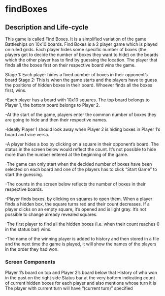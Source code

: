 # findBoxes

## Description and Life-cycle

This game is called Find Boxes. It is a simplified variation of the game Battleships on 10x10 boards. Find Boxes is a 2 player game which is played on ruled grids. Each player hides some specific number of boxes (the players get to decide the number of boxes they want  to hide) on the boards which the other player has to find by guessing the location. The player that finds all the boxes first on their respective board wins the game. 


Stage 1: Each player hides a fixed number of boxes in their opponent’s board
Stage 2: This is when the game starts and the players have to guess the positions of hidden boxes in their board. Whoever finds all the boxes first, wins.

-Each player has a board with 10x10 squares. The top board belongs to Player 1, the bottom board belongs to Player 2.

-At the start of the game, players enter the common number of boxes they are going to hide and then their respective names.

-Ideally Player 1 should look away when Player 2 is hiding boxes in Player 1’s board and vice versa.

-A player hides a box by clicking on a square in their opponent’s board. The status in the screen below would reflect the count. It’s not possible to hide more than the number entered at the beginning of the game.

-The game can only start when the decided number of boxes have been selected on each board and one of the players has to click “Start Game” to start the guessing.

-The counts in the screen below reflects the number of boxes in their respective boards.

-Player finds boxes, by clicking on squares to open them. When a player finds a hidden box, the square turns red and their count decreases. If a player clicks on an empty square, it’s opened and is light gray. It’s not possible to change already revealed squares.

-The first player to find all the hidden boxes (i.e. when their count reaches 0 in the status bar) wins.

-The name of the winning player is added to history and then stored in a file and the next time the game is played, it will show the names of the players in the order they had won.

### Screen Components

Player 1’s board on top and Player 2’s board below that
History of who won in the past on the right side
Status bar at the very bottom indicating count of current hidden boxes for each player and also mentions whose turn it is
The player with current turn will have “(current turn)” specified
